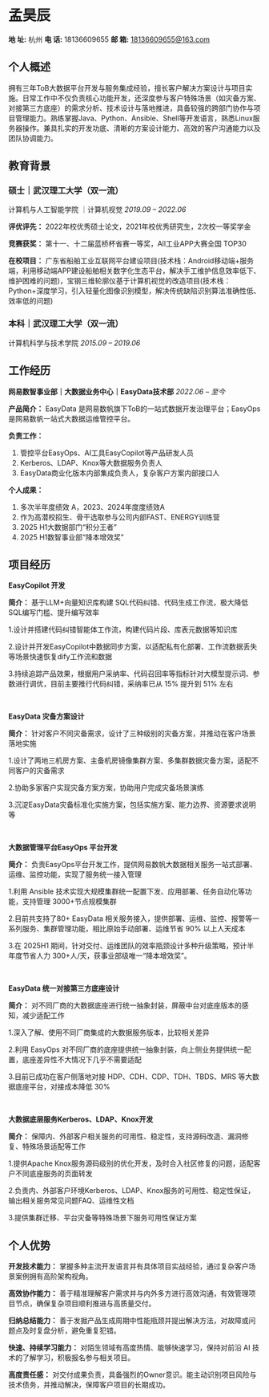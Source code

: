 <br/>

<br/>

<br/>

# 孟昊辰

**地 址:** 杭州 
**电 话:** 18136609655 
**邮 箱:** 18136609655@163.com 
## 个人概述

拥有三年ToB大数据平台开发与服务集成经验，擅长客户解决方案设计与项目实施。日常工作中不仅负责核心功能开发，还深度参与客户特殊场景（如灾备方案、对接第三方底座）的需求分析、技术设计与落地推进，具备较强的跨部门协作与项目管理能力。熟练掌握Java、Python、Ansible、Shell等开发语言，熟悉Linux服务器操作。兼具扎实的开发功底、清晰的方案设计能力、高效的客户沟通能力以及团队协调能力。


## 教育背景

### 硕士｜武汉理工大学（双一流）
计算机与人工智能学院 ｜计算机视觉
*2019.09 – 2022.06*

**评优评先：** 2022年校优秀硕士论文，2021年校优秀研究生，2次校一等奖学金

**竞赛获奖：** 第十一、十二届蓝桥杯省赛一等奖，All工业APP大赛全国 TOP30

**在校项目：** 广东省船舶工业互联网平台建设项目(技术栈：Android移动端+服务端，利用移动端APP建设船舶相关数字化生态平台，解决手工维护信息效率低下、维护困难的问题)，宝钢三维轮廓仪基于计算机视觉的改造项目(技术栈：Python+深度学习，引入轻量化图像识别模型，解决传统缺陷识别算法准确性低、效率低的问题)

### 本科｜武汉理工大学（双一流）
计算机科学与技术学院
*2015.09 – 2019.06*

## 工作经历
**网易数智事业部｜大数据业务中心｜EasyData技术部**
*2022.06 –  至今*

**产品简介：** 
EasyData 是网易数帆旗下ToB的一站式数据开发治理平台；EasyOps是网易数帆一站式大数据运维管控平台。

**负责工作：**
1. 管控平台EasyOps、AI工具EasyCopilot等产品研发人员
2. Kerberos、LDAP、Knox等大数据服务负责人
3. EasyData商业化版本内部集成负责人，复杂客户方案内部接口人

**个人成果：**
1. 多次半年度绩效 A，2023、2024年度度绩效A
2. 作为高潜校招生、骨干选取参与公司内部FAST、ENERGY训练营
3. 2025 H1大数据部门“积分王者”
4. 2025 H1数智事业部“降本增效奖”

## 项目经历
**EasyCopilot 开发**

**简介：** 基于LLM+向量知识库构建 SQL代码纠错、代码生成工作流，极大降低SQL编写门槛、提升编写效率

1.设计并搭建代码纠错智能体工作流，构建代码片段、库表元数据等知识库

2.设计并开发EasyCopilot中数据同步方案，以适配私有化部署、工作流数据丢失等场景快速恢复dify工作流和数据

3.持续追踪产品效果，根据用户采纳率、代码召回率等指标针对大模型提示词、参数进行调优，目前主要推行代码纠错，采纳率已从 15% 提升到 51% 左右

<br/>


**EasyData 灾备方案设计**

**简介：** 针对客户不同灾备需求，设计了三种级别的灾备方案，并推动在客户场景落地实施

1.设计了两地三机房方案、主备机房镜像集群方案、多集群数据灾备方案，适配不同客户的灾备需求

2.协助多家客户实现灾备方案方案，协助用户完成灾备场景演练

3.沉淀EasyData灾备标准化实施方案，包括实施方案、能力边界、资源要求说明等

<br/>

**大数据管理平台EasyOps 平台开发**

**简介：** 负责EasyOps平台开发工作，提供网易数帆大数据相关服务一站式部署、运维、监控功能，实现了服务统一接入管理

1.利用 Ansible 技术实现大规模集群统一配置下发、应用部署、任务自动化等功能，支持管理 3000+节点规模集群

2.目前共支持了80+ EasyData 相关服务接入，提供部署、运维、监控、报警等一系列服务、集群管理功能，相比原始手动部署、运维节省 90% 以上人天成本

3.在 2025H1 期间，针对交付、运维团队的效率瓶颈设计多种升级策略，预计半年度节省人力 300+人/天，获事业部级唯一“降本增效奖”。


<br/>

**EasyData 统一对接第三方底座设计**

**简介：** 对不同厂商的大数据底座进行统一抽象封装，屏蔽中台对底座版本的感知，减少适配工作

1.深入了解、使用不同厂商集成的大数据服务版本，比较相关差异

2.利用 EasyOps 对不同厂商的底座提供统一抽象封装，向上侧业务提供统一配置，底座差异性不大情况下几乎不需要适配

3.目前已成功在客户侧落地对接 HDP、CDH、CDP、TDH、TBDS、MRS 等大数据底座平台，对接成本降低 30%

<br/>



**大数据底层服务Kerberos、LDAP、Knox开发**

**简介：** 保障内、外部客户相关服务的可用性、稳定性，支持源码改造、漏洞修复、特殊场景适配等工作

1.提供Apache Knox服务源码级别的优化开发，及时合入社区修复的问题，适配客户不同底座服务的页面转发

2.负责内、外部客户环境Kerberos、LDAP、Knox服务的可用性、稳定性保证，输出相关服务常见问题FAQ、运维性文档

3.提供集群迁移、平台灾备等特殊场景下服务可用性保证方案

## 个人优势

**开发技术能力：**
掌握多种主流开发语言并有具体项目实战经验，通过复杂客户场景案例拥有高阶架构视角。

**高效协作能力：**
善于精准理解客户需求并与内外多方进行高效沟通，有效管理项目节点，确保复杂项目顺利推进与高质量交付。

**归纳总结能力：**
善于发掘产品生成周期中性能瓶颈并提出解决方法，对故障或问题点及时复盘分析，避免重复犯错。

**快速、持续学习能力：**
对陌生领域有高度热情、能够快速学习，保持对前沿 AI 技术的了解学习，积极报名参与相关项目。

**高度责任感：**
对交付成果负责，具备强烈的Owner意识。能主动识别项目风险与技术债务，并推动解决，保障客户项目的长期成功。
